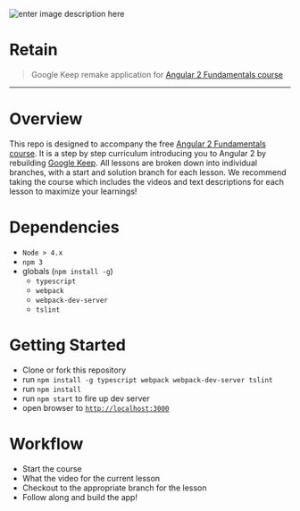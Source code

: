 ![enter image description here](https://res.cloudinary.com/angularclass/image/upload/v1468640978/courses-logo-large.png)
# Retain

> Google Keep remake application for [Angular 2 Fundamentals course](https://angularclass.com/courses)


----------


# Overview
This repo is designed to accompany the free [Angular 2 Fundamentals course](https://angularclass.com/courses). It is a step by step curriculum introducing you to Angular 2 by rebuilding [Google Keep](). All lessons are broken down into individual branches, with a start and solution branch for each lesson. We recommend taking the course which includes the videos and text descriptions for each lesson to maximize your learnings!


# Dependencies
* `Node > 4.x`
* `npm 3`
* globals (`npm install -g`)
    * `typescript`
    * `webpack`
    * `webpack-dev-server`
    * `tslint`


# Getting Started

- Clone or fork this repository
- run `npm install -g typescript webpack webpack-dev-server tslint`
- run `npm install`
- run `npm start` to fire up dev server
- open browser to [`http://localhost:3000`](http://localhost:3000)

# Workflow
* Start the course 
* What the video for the current lesson
* Checkout to the appropriate branch for the lesson
* Follow along and build the app!
